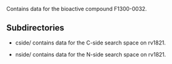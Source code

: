 Contains data for the bioactive compound F1300-0032.

## Subdirectories

- cside/ contains data for the C-side search space on rv1821.

- nside/ contains data for the N-side search space on rv1821.

